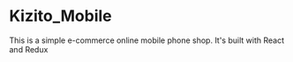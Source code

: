 # Kizito_Mobile
This is a simple e-commerce online mobile phone shop. It's built with React and Redux
